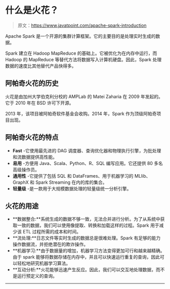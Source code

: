 # 什么是火花？

> 原文：<https://www.javatpoint.com/apache-spark-introduction>

Apache Spark 是一个开源的集群计算框架。它的主要目的是处理实时生成的数据。

Spark 建立在 Hadoop MapReduce 的基础上。它被优化为在内存中运行，而 Hadoop 的 MapReduce 等替代方法将数据写入计算机硬盘。因此，Spark 处理数据的速度比其他替代产品快得多。

## 阿帕奇火花的历史

火花是由加州大学伯克利分校的 AMPLab 的 Matei Zaharia 在 2009 年发起的。它于 2010 年在 BSD 许可下开源。

2013 年，该项目被阿帕奇软件基金会收购。2014 年，Spark 作为顶级阿帕奇项目出现。

## 阿帕奇火花的特点

*   **Fast** -它使用最先进的 DAG 调度器、查询优化器和物理执行引擎，为批处理和流数据提供高性能。
*   **易用** -方便用 Java、Scala、Python、R、SQL 编写应用。它还提供 80 多名高级操作员。
*   **通用性** -它提供了包括 SQL 和 DataFrames、用于机器学习的 MLlib、GraphX 和 Spark Streaming 在内的库的集合。
*   **轻量级** -是一款用于大规模数据处理的轻量级统一分析引擎。

## 火花的用途

*   **数据整合:**系统生成的数据不够一致，无法合并进行分析。为了从系统中获取一致的数据，我们可以使用像提取、转换和加载这样的过程。Spark 用于减少该 ETL 过程所需的成本和时间。
*   **流处理:**日志文件等实时生成的数据总是很难处理。Spark 有足够的能力操作数据流，并拒绝潜在的欺诈操作。
*   **机器学习:**由于数据量的增加，机器学习方法变得更加可行和越来越精确。由于 spark 能够将数据存储在内存中，并且可以快速运行重复的查询，因此可以轻松地研究机器学习算法。
*   **互动分析:**火花能够迅速产生反应。因此，我们可以交互地处理数据，而不是运行预定义的查询。

* * *